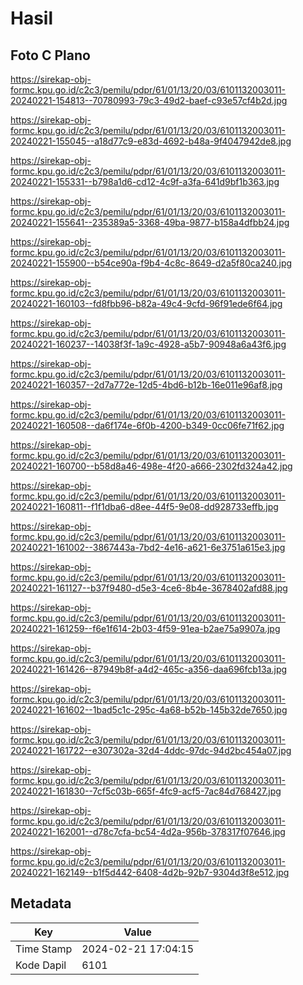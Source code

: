 # Hasil

## Foto C Plano

https://sirekap-obj-formc.kpu.go.id/c2c3/pemilu/pdpr/61/01/13/20/03/6101132003011-20240221-154813--70780993-79c3-49d2-baef-c93e57cf4b2d.jpg

https://sirekap-obj-formc.kpu.go.id/c2c3/pemilu/pdpr/61/01/13/20/03/6101132003011-20240221-155045--a18d77c9-e83d-4692-b48a-9f4047942de8.jpg

https://sirekap-obj-formc.kpu.go.id/c2c3/pemilu/pdpr/61/01/13/20/03/6101132003011-20240221-155331--b798a1d6-cd12-4c9f-a3fa-641d9bf1b363.jpg

https://sirekap-obj-formc.kpu.go.id/c2c3/pemilu/pdpr/61/01/13/20/03/6101132003011-20240221-155641--235389a5-3368-49ba-9877-b158a4dfbb24.jpg

https://sirekap-obj-formc.kpu.go.id/c2c3/pemilu/pdpr/61/01/13/20/03/6101132003011-20240221-155900--b54ce90a-f9b4-4c8c-8649-d2a5f80ca240.jpg

https://sirekap-obj-formc.kpu.go.id/c2c3/pemilu/pdpr/61/01/13/20/03/6101132003011-20240221-160103--fd8fbb96-b82a-49c4-9cfd-96f91ede6f64.jpg

https://sirekap-obj-formc.kpu.go.id/c2c3/pemilu/pdpr/61/01/13/20/03/6101132003011-20240221-160237--14038f3f-1a9c-4928-a5b7-90948a6a43f6.jpg

https://sirekap-obj-formc.kpu.go.id/c2c3/pemilu/pdpr/61/01/13/20/03/6101132003011-20240221-160357--2d7a772e-12d5-4bd6-b12b-16e011e96af8.jpg

https://sirekap-obj-formc.kpu.go.id/c2c3/pemilu/pdpr/61/01/13/20/03/6101132003011-20240221-160508--da6f174e-6f0b-4200-b349-0cc06fe71f62.jpg

https://sirekap-obj-formc.kpu.go.id/c2c3/pemilu/pdpr/61/01/13/20/03/6101132003011-20240221-160700--b58d8a46-498e-4f20-a666-2302fd324a42.jpg

https://sirekap-obj-formc.kpu.go.id/c2c3/pemilu/pdpr/61/01/13/20/03/6101132003011-20240221-160811--f1f1dba6-d8ee-44f5-9e08-dd928733effb.jpg

https://sirekap-obj-formc.kpu.go.id/c2c3/pemilu/pdpr/61/01/13/20/03/6101132003011-20240221-161002--3867443a-7bd2-4e16-a621-6e3751a615e3.jpg

https://sirekap-obj-formc.kpu.go.id/c2c3/pemilu/pdpr/61/01/13/20/03/6101132003011-20240221-161127--b37f9480-d5e3-4ce6-8b4e-3678402afd88.jpg

https://sirekap-obj-formc.kpu.go.id/c2c3/pemilu/pdpr/61/01/13/20/03/6101132003011-20240221-161259--f6e1f614-2b03-4f59-91ea-b2ae75a9907a.jpg

https://sirekap-obj-formc.kpu.go.id/c2c3/pemilu/pdpr/61/01/13/20/03/6101132003011-20240221-161426--87949b8f-a4d2-465c-a356-daa696fcb13a.jpg

https://sirekap-obj-formc.kpu.go.id/c2c3/pemilu/pdpr/61/01/13/20/03/6101132003011-20240221-161602--1bad5c1c-295c-4a68-b52b-145b32de7650.jpg

https://sirekap-obj-formc.kpu.go.id/c2c3/pemilu/pdpr/61/01/13/20/03/6101132003011-20240221-161722--e307302a-32d4-4ddc-97dc-94d2bc454a07.jpg

https://sirekap-obj-formc.kpu.go.id/c2c3/pemilu/pdpr/61/01/13/20/03/6101132003011-20240221-161830--7cf5c03b-665f-4fc9-acf5-7ac84d768427.jpg

https://sirekap-obj-formc.kpu.go.id/c2c3/pemilu/pdpr/61/01/13/20/03/6101132003011-20240221-162001--d78c7cfa-bc54-4d2a-956b-378317f07646.jpg

https://sirekap-obj-formc.kpu.go.id/c2c3/pemilu/pdpr/61/01/13/20/03/6101132003011-20240221-162149--b1f5d442-6408-4d2b-92b7-9304d3f8e512.jpg


## Metadata

| Key        | Value               |
| ---------- | ------------------- |
| Time Stamp | 2024-02-21 17:04:15 |
| Kode Dapil | 6101                |




